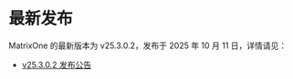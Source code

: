 # **最新发布**

MatrixOne 的最新版本为 v25.3.0.2，发布于 2025 年 10 月 11 日，详情请见：  

* [v25.3.0.2 发布公告](../Release-Notes/v25.3.0.2.md)
